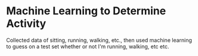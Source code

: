 # Machine Learning to Determine Activity

Collected data of sitting, running, walking, etc., then used machine learning to guess on a test set whether or not I'm running, walking, etc etc.

